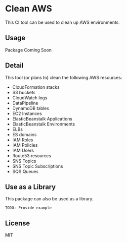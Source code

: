 # Clean AWS

This CI tool can be used to clean up AWS environments.

## Usage

Package Coming Soon

## Detail

This tool (or plans to) clean the following AWS resources:

- CloudFormation stacks
- S3 buckets
- CloudWatch logs
- DataPipeline
- DynamoDB tables
- EC2 Instances
- ElasticBeanstalk Applications
- ElasticBeanstalk Environments
- ELBs
- ES domains
- IAM Roles
- IAM Policies
- IAM Users
- Route53 resources
- SNS Topics
- SNS Topic Subscriptions
- SQS Queues

## Use as a Library

This package can also be used as a library.

`TODO: Provide example`

## License

MIT
